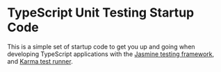 # TypeScript Unit Testing Startup Code

This is a simple set of startup code to get you up and going when developing TypeScript applications
with the [Jasmine testing framework](https://jasmine.github.io/), and [Karma test runner](https://karma-runner.github.io/).